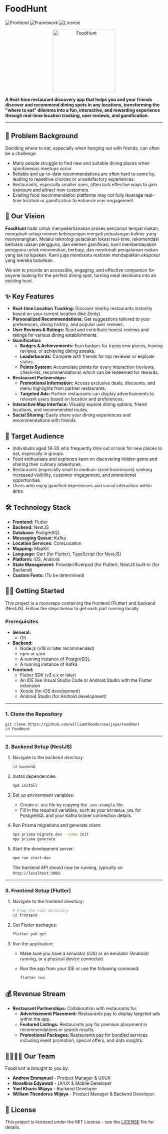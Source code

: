# FoodHunt

![Frontend](https://img.shields.io/badge/frontend-Flutter-blue.svg)
![Framework](https://img.shields.io/badge/backend-NestJS-red.svg)
![License](https://img.shields.io/badge/license-MIT-blue.svg)

<p align="center"\>
  <img width="200" height="200" alt="FoodHunt" src="https://github.com/user-attachments/assets/03f9bbd6-d12c-4018-b820-83c98f3e5105" />
</p\>

**A Real-time restaurant discovery app that helps you and your friends discover and recommend dining spots in any locations, transforming the "where to eat" dilemma into a fun, interactive, and rewarding experience through real-time location tracking, user reviews, and gamification.**

-----

## 🧠 Problem Background

Deciding where to eat, especially when hanging out with friends, can often be a challenge:

  * Many people struggle to find new and suitable dining places when spontaneous meetups occur.
  * Reliable and up-to-date recommendations are often hard to come by, leading to repetitive choices or unsatisfactory experiences.
  * Restaurants, especially smaller ones, often lack effective ways to gain exposure and attract new customers.
  * Existing food recommendation platforms may not fully leverage real-time location or gamification to enhance user engagement.

## 🌈 Our Vision

**FoodHunt** hadir untuk menyederhanakan proses pencarian tempat makan, mengubah setiap momen kebingungan menjadi petualangan kuliner yang menyenangkan. Melalui teknologi pelacakan lokasi real-time, rekomendasi berbasis ulasan pengguna, dan elemen gamifikasi, kami memberdayakan pengguna untuk menemukan, berbagi, dan menikmati pengalaman makan yang tak terlupakan. Kami juga membantu restoran mendapatkan eksposur yang mereka butuhkan.

We aim to provide an accessible, engaging, and effective companion for anyone looking for the perfect dining spot, turning meal decisions into an exciting hunt.

## ✨ Key Features

  * **Real-time Location Tracking:** Discover nearby restaurants instantly based on your current location (like Zenly).
  * **Personalized Recommendations:** Get suggestions tailored to your preferences, dining history, and popular user reviews.
  * **User Reviews & Ratings:** Read and contribute honest reviews and ratings for various dining establishments.
  * **Gamification:**
      * **Badges & Achievements:** Earn badges for trying new places, leaving reviews, or achieving dining streaks.
      * **Leaderboards:** Compete with friends for top reviewer or explorer status.
      * **Points System:** Accumulate points for every interaction (reviews, check-ins, recommendations) which can be redeemed for rewards.
  * **Restaurant Partnerships:**
      * **Promotional Information:** Access exclusive deals, discounts, and menu highlights from partner restaurants.
      * **Targeted Ads:** Partner restaurants can display advertisements to relevant users based on location and preferences.
  * **Interactive Map Interface:** Visually explore dining options, friend locations, and recommended routes.
  * **Social Sharing:** Easily share your dining experiences and recommendations with friends.

## 👥 Target Audience

  * Individuals aged 18-35 who frequently dine out or look for new places to eat, especially in groups.
  * Food enthusiasts and explorers keen on discovering hidden gems and sharing their culinary adventures.
  * Restaurants (especially small to medium-sized businesses) seeking increased visibility, customer engagement, and promotional opportunities.
  * Users who enjoy gamified experiences and social interaction within apps.

## 🛠️ Technology Stack

  * **Frontend:** Flutter
  * **Backend:** NestJS
  * **Database:** PostgreSQL
  * **Messaging Queue:** Kafka
  * **Location Services:** CoreLocation
  * **Mapping:** MapKit
  * **Language:** Dart (for Flutter), TypeScript (for NestJS)
  * **Platform:** iOS, Android
  * **State Management:** Provider/Riverpod (for Flutter), NestJS built-in (for Backend)
  * **Custom Fonts:** (To be determined)

## 🧑‍💻 Getting Started

This project is a monorepo containing the frontend (Flutter) and backend (NestJS). Follow the steps below to get each part running locally.

### Prerequisites

- **General:**
  - Git
- **Backend:**
  - Node.js (v18 or later recommended)
  - npm or yarn
  - A running instance of PostgreSQL
  - A running instance of Kafka
- **Frontend:**
  - Flutter SDK (v3.x.x or later)
  - An IDE like Visual Studio Code or Android Studio with the Flutter extension
  - Xcode (for iOS development)
  - Android Studio (for Android development)

---

### 1. Clone the Repository

```bash
git clone https://github.com/williamtheodoruswijaya/FoodHunt
cd FoodHunt
````

---

### 2. Backend Setup (NestJS)

1. Navigate to the backend directory:

   ```bash
   cd backend
   ```
2. Install dependencies:

   ```bash
   npm install
   ```
3. Set up environment variables:

   * Create a `.env` file by copying the `.env.example` file.
   * Fill in the required variables, such as your `DATABASE_URL` for PostgreSQL and your Kafka broker connection details.
4. Run Prisma migrations and generate client:

   ```bash
   npx prisma migrate dev --name init
   npx prisma generate
   ```
5. Start the development server:

   ```bash
   npm run start:dev
   ```

   The backend API should now be running, typically on `http://localhost:3000`.

---

### 3. Frontend Setup (Flutter)

1. Navigate to the frontend directory:

   ```bash
   # From the root directory
   cd frontend
   ```
2. Get Flutter packages:

   ```bash
   flutter pub get
   ```
3. Run the application:

   * Make sure you have a simulator (iOS) or an emulator (Android) running, or a physical device connected.
   * Run the app from your IDE or use the following command:

     ```bash
     flutter run
     ```
     
## 💰 Revenue Stream

  * **Restaurant Partnerships:** Collaboration with restaurants for:
      * **Advertisement Placement:** Restaurants pay to display targeted ads within the app.
      * **Featured Listings:** Restaurants pay for premium placement in recommendations or search results.
      * **Promotional Packages:** Restaurants pay for bundled services including event promotion, special offers, and data insights.

## 👨‍👩‍👧‍👦 Our Team

FoodHunt is brought to you by:

  * **Andrew Emmanuel** - Product Manager & UI/UX
  * **Novellina Edyawati** - UI/UX & Mobile Developer
  * **Yoel Kharis Wijaya** - Backend Developer
  * **William Theodorus Wijaya** - Product Manager & Backend Developer

## 📄 License

This project is licensed under the MIT License - see the [LICENSE](https://www.google.com/search?q=LICENSE) file for details.
